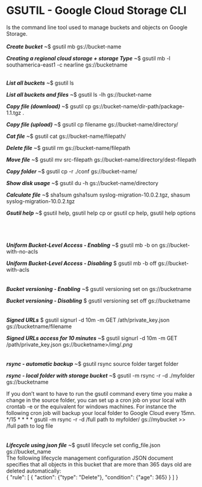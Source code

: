 # GSUTIL - Google Cloud Storage CLI
Is the command line tool used to manage buckets and objects on Google Storage.
<br />
<br />
***Create bucket*** ~$ gsutil mb gs://bucket-name

***Creating a regional cloud storage + storage Type***  ~$ gsutil mb -l southamerica-east1 -c nearline gs://bucketname
<br />
<br />

***List all buckets*** ~$ gsutil ls

***List all buckets and files*** ~$ gsutil ls -lh gs://bucket-name 

***Copy file (download)*** ~$ gsutil cp gs://bucket-name/dir-path/package-1.1.tgz .

***Copy file (upload)*** ~$ gsutil cp filename gs://bucket-name/directory/

***Cat file*** ~$  gsutil cat gs://bucket-name/filepath/

***Delete file*** ~$ gsutil rm gs://bucket-name/filepath

***Move file*** ~$ gsutil mv src-filepath gs://bucket-name/directory/dest-filepath

***Copy folder*** ~$ gsutil cp -r ./conf gs://bucket-name/

***Show disk usage*** ~$ gsutil du -h gs://bucket-name/directory

***Calculate file*** ~$ sha1sum	gsha1sum syslog-migration-10.0.2.tgz, shasum syslog-migration-10.0.2.tgz

***Gsutil help*** ~$ gsutil help, gsutil help cp or gsutil cp help, gsutil help options
<br />
<br />
<br />
<br />
<br />
***Uniform Bucket-Level Access - Enabling*** ~$ gsutil mb -b on gs://bucket-with-no-acls

***Uniform Bucket-Level Access - Disabling***   $ gsutil mb -b off gs://bucket-with-acls
<br />
<br />
<br />
***Bucket versioning - Enabling*** ~$ gsutil versioning set on gs://bucketname

***Bucket versioning - Disabling***  $ gsutil versioning set off gs://bucketname
<br />
<br />
<br />
***Signed URLs***  $ gsutil signurl -d 10m -m GET /ath/private_key.json  gs://bucketname/filename

***Signed URLs access for 10 minutes*** ~$ gsutil signurl -d 10m -m GET /path/private_key.json gs://bucketname>/img/*.png*
<br />
<br />
<br />
***rsync - automatic backup*** ~$ gsutil rsync source folder target folder

***rsync - local folder with storage bucket*** ~$ gsutil -m rsync -r -d ./myfolder gs://bucketname

If you don’t want to have to run the gsutil command every time you make a change in the source folder, you can set up a cron job on your local with crontab -e or the equivalent for windows machines. For instance the following cron job will backup your local folder to Google Cloud every 15mn.
\*/15  * * * * gsutil -m rsync -r -d /full path to myfolder/ gs://mybucket >> /full path to log file
<br />
<br />
<br />
***Lifecycle using json file*** ~$ gsutil lifecycle set config_file.json gs://bucket_name
<br />
The following lifecycle management configuration JSON document specifies that all objects in this bucket that are more than 365 days old are deleted automatically:
<br />
    {
      "rule":
      [
        {
          "action": {"type": "Delete"},
           "condition": {"age": 365}
        }
      ]
    }
